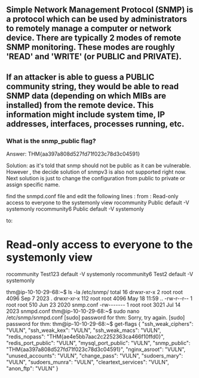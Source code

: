 ## Simple Network Management Protocol (SNMP) is a protocol which can be used by administrators to remotely manage a computer or network device. There are typically 2 modes of remote SNMP monitoring. These modes are roughly 'READ' and 'WRITE' (or PUBLIC and PRIVATE).

## If an attacker is able to guess a PUBLIC community string, they would be able to read SNMP data (depending on which MIBs are installed) from the remote device. This information might include system time, IP addresses, interfaces, processes running, etc.


### What is the snmp_public flag?
Answer: THM{aa397a808d527fd71f023c78d3c04591}

Solution: as it's told that snmp should not be public as it can be vulnerable. However , the decide solution of snmpv3 is also not supported right now. Next solution is just to change the configuration from public to private or assign specific name.

find the snmpd.conf file and edit the following lines : 
from : 
Read-only access to everyone to the systemonly view
rocommunity  Public  default -V systemonly
rocommunity6 Public  default -V systemonly

to: 
# Read-only access to everyone to the systemonly view
rocommunity  Test123  default -V systemonly
rocommunity6 Test2  default -V systemonly



thm@ip-10-10-29-68:~$ ls -la /etc/snmp/
total 16
drwxr-xr-x   2 root root 4096 Sep  7  2023 .
drwxr-xr-x 112 root root 4096 May 18 11:59 ..
-rw-r--r--   1 root root  510 Jun 23  2020 snmp.conf
-rw-------   1 root root 3021 Jul 14  2023 snmpd.conf
thm@ip-10-10-29-68:~$ sudo nano /etc/snmp/snmpd.conf 
[sudo] password for thm: 
Sorry, try again.
[sudo] password for thm: 
thm@ip-10-10-29-68:~$ get-flags
{
  "ssh_weak_ciphers": "VULN",
  "ssh_weak_kex": "VULN",
  "ssh_weak_macs": "VULN",
  "redis_nopass": "THM{ae4e5bb7aac2c2252363ca466f10ffd0}",
  "redis_port_public": "VULN",
  "mysql_port_public": "VULN",
  "snmp_public": "THM{aa397a808d527fd71f023c78d3c04591}",
  "nginx_asroot": "VULN",
  "unused_accounts": "VULN",
  "change_pass": "VULN",
  "sudoers_mary": "VULN",
  "sudoers_munra": "VULN",
  "cleartext_services": "VULN",
  "anon_ftp": "VULN"
}

